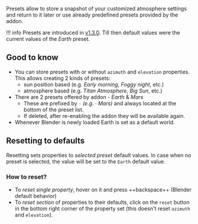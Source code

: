 Presets allow to store a snapshot of your customized atmosphere settings and return to it later
or use already predefined presets provided by the addon.

!!! info
    Presets are introduced in [v1.3.0](/psa/release-notes/#130-released-03102020). Till then default values were the
    current values of the _Earth_ preset.


## Good to know
* You can store presets with or without `azimuth` and `elevation` properties. This allows creating 2 kinds of presets: 
    * sun position based (e.g. _Early morning_, _Foggy night_, etc.)
    * atmosphere based (e.g. _Titan Atmosphere_, _Big Sun_, etc.)
* There are 2 presets offered by addon - _Earth_ & _Mars_
    * These are prefixed by `·` _(e.g. · Mars)_ and always located at the bottom of the preset list.
    * If deleted, after re-enabling the addon they will be available again.
* Whenever Blender is newly loaded Earth is set as a default world.


## Resetting to defaults
Resetting sets properties to _selected preset_ default values. In case when no preset is selected,
the value will be set to the `Earth` default value. 

### How to reset?
* To _reset single property_, hover on it and press ++backspace++ (Blender default behavior)
* To _reset section_ of properties to their defaults, click on the `reset` button in the bottom right corner
of the property set (this doesn't reset `azimuth` and `elevation`).
